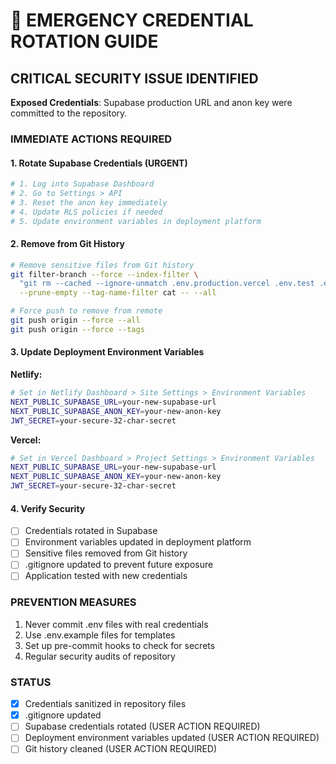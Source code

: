 # 🚨 EMERGENCY CREDENTIAL ROTATION GUIDE

## CRITICAL SECURITY ISSUE IDENTIFIED

**Exposed Credentials**: Supabase production URL and anon key were committed to the repository.

### IMMEDIATE ACTIONS REQUIRED

#### 1. Rotate Supabase Credentials (URGENT)
```bash
# 1. Log into Supabase Dashboard
# 2. Go to Settings > API
# 3. Reset the anon key immediately
# 4. Update RLS policies if needed
# 5. Update environment variables in deployment platform
```

#### 2. Remove from Git History
```bash
# Remove sensitive files from Git history
git filter-branch --force --index-filter \
  "git rm --cached --ignore-unmatch .env.production.vercel .env.test .env.production" \
  --prune-empty --tag-name-filter cat -- --all

# Force push to remove from remote
git push origin --force --all
git push origin --force --tags
```

#### 3. Update Deployment Environment Variables

**Netlify:**
```bash
# Set in Netlify Dashboard > Site Settings > Environment Variables
NEXT_PUBLIC_SUPABASE_URL=your-new-supabase-url
NEXT_PUBLIC_SUPABASE_ANON_KEY=your-new-anon-key
JWT_SECRET=your-secure-32-char-secret
```

**Vercel:**
```bash
# Set in Vercel Dashboard > Project Settings > Environment Variables
NEXT_PUBLIC_SUPABASE_URL=your-new-supabase-url
NEXT_PUBLIC_SUPABASE_ANON_KEY=your-new-anon-key
JWT_SECRET=your-secure-32-char-secret
```

#### 4. Verify Security
- [ ] Credentials rotated in Supabase
- [ ] Environment variables updated in deployment platform
- [ ] Sensitive files removed from Git history
- [ ] .gitignore updated to prevent future exposure
- [ ] Application tested with new credentials

### PREVENTION MEASURES
1. Never commit .env files with real credentials
2. Use .env.example files for templates
3. Set up pre-commit hooks to check for secrets
4. Regular security audits of repository

### STATUS
- [x] Credentials sanitized in repository files
- [x] .gitignore updated
- [ ] Supabase credentials rotated (USER ACTION REQUIRED)
- [ ] Deployment environment variables updated (USER ACTION REQUIRED)
- [ ] Git history cleaned (USER ACTION REQUIRED)

